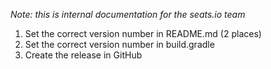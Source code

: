 *Note: this is internal documentation for the seats.io team*

1) Set the correct version number in README.md (2 places)
2) Set the correct version number in build.gradle
3) Create the release in GitHub
